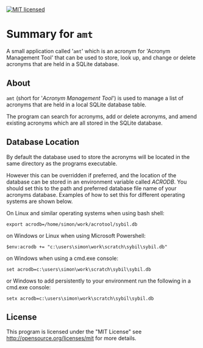[![MIT licensed](https://img.shields.io/badge/license-MIT-blue.svg)](https://raw.githubusercontent.com/hyperium/hyper/master/LICENSE)

# Summary for `amt`

A small application called '`amt`' which is an acronym for 'Acronym Management
Tool' that can be used to store, look up, and change or delete acronyms that
are held in a SQLite database.

## About

`amt` (short for '*Acronym Management Tool*') is used to manage a list of
acronyms that are held in a local SQLite database table.

The program can search for acronyms, add or delete acronyms, and amend
existing acronyms which are all stored in the SQLite database.

## Database Location

By default the database used to store the acronyms will be located in the same
directory as the programs executable.

However this can be overridden if preferred, and the location of the database
can be stored in an environment variable called *ACRODB*. You should set this
to the path and preferred database file name of your acronyms database.
Examples of how to set this for different operating systems are shown below.

On Linux and similar operating systems when using bash shell:

```
export acrodb=/home/simon/work/acrotool/sybil.db
```

on Windows or Linux when using Microsoft Powershell:

```
$env:acrodb += "c:\users\simon\work\scratch\sybil\sybil.db"
```

on Windows when using a cmd.exe console:

```
set acrodb=c:\users\simon\work\scratch\sybil\sybil.db
```

or Windows to add persistently to your environment run the following in a
cmd.exe console:

```
setx acrodb=c:\users\simon\work\scratch\sybil\sybil.db
```

## License

This program is licensed under the "MIT License" see
http://opensource.org/licenses/mit for more details.


